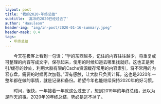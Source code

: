 ```yaml
---
layout: post
title: "我的2020·年终总结"
subtitle: '高冷的2020已经过去了'
author: "Haauleon"
header-img: "img/in-post/2020-01-16-summary.jpeg"
header-mask: 0.4
tags:
  - 年终总结
---
```


&emsp;&emsp;今天在极客上看到一句话：“学的东西越多，记住的内容往往越少，将重复或可整理的内容写成文字，保存起来，使用的时候知道去哪里找就好。这也正是索引/缓存的妙处，利用大脑有限的Cache资源缓存常用的内容索引，将不常用的内容存盘，需要的时候再次加载。”深有感触，让大脑只负责计算。这也是2020年一整年都在做的事情，就是记录和备份。希望今年也能继续保持2020年的好习惯。      

&emsp;&emsp;时间，很快，一年接着一年就这么过去了，想到2019年的年终总结，还以为是昨天的事。2020年的年终总结，势必是逃不掉了。